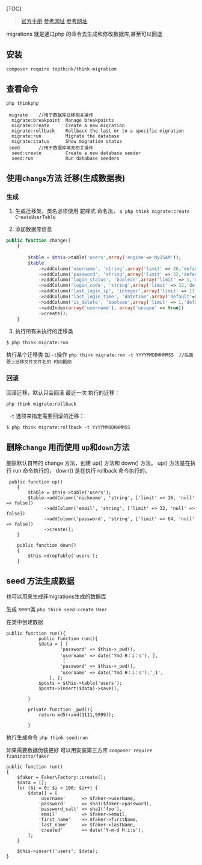[TOC]
> [官方手册](http://docs.phinx.org/en/latest/migrations.html#executing-queries)
> [参考网址](https://www.jianshu.com/p/a01c5b6ea7f6)
> [参考网址](http://www.bijishequ.com/detail/525120?p=)
> 
migrations 就是通过php 的命令去生成和修改数据库,甚至可以回退

## 安装
`composer require topthink/think-migration`

## 查看命令
```
php thinkphp

 migrate    //用于数据库迁移相关操作
  migrate:breakpoint  Manage breakpoints
  migrate:create      Create a new migration
  migrate:rollback    Rollback the last or to a specific migration
  migrate:run         Migrate the database
  migrate:status      Show migration status
 seed		//用于数据库填充相关操作
  seed:create         Create a new database seeder
  seed:run            Run database seeders

```

## 使用`change`方法 迁移(生成数据表)

### 生成
1. 生成迁移类，类名必须使用 驼峰式 命名法，
 `$ php think migrate:create CreateUserTable`

2. 添加数据库信息
```php
public function change()
    {
	
	    $table = $this->table('users',array('engine'=>'MyISAM'));
	    $table
		    ->addColumn('username', 'string',array('limit' => 26,'default'=>'','comment'=>'用户名，登陆使用'))
		    ->addColumn('password', 'string',array('limit' => 32,'default'=>md5('123456'),'comment'=>'用户密码'))
		    ->addColumn('login_status', 'boolean',array('limit' => 1,'default'=>0,'comment'=>'登陆状态'))
		    ->addColumn('login_code', 'string',array('limit' => 32,'default'=>0,'comment'=>'排他性登陆标识'))
		    ->addColumn('last_login_ip', 'integer',array('limit' => 11,'default'=>0,'comment'=>'最后登录IP'))
		    ->addColumn('last_login_time', 'datetime',array('default'=>0,'comment'=>'最后登录时间'))
		    ->addColumn('is_delete', 'boolean',array('limit' => 1,'default'=>0,'comment'=>'删除状态，1已删除'))
		    ->addIndex(array('username'), array('unique' => true))
		    ->create();
    }
```
3. 执行所有未执行的迁移类

`$ php think migrate:run`

执行某个迁移类  加 `-t`操作
`php think migrate:run -t YYYYMMDDHHMMSS  //后面跟上迁移文件文件名的 时间戳部`   

### 回滚

回滚迁移，默认只会回滚 最近一次 执行的迁移：

`php think migrate:rollback`

` -t` 选项来指定需要回滚的迁移：

`$ php think migrate:rollback -t YYYYMMDDHHMMSS`

## 删除`change`  用而使用  `up`和`down`方法
删除默认自带的 change 方法，创建 up() 方法和 down() 方法。
up() 方法是在执行 run 命令执行的，
down() 是在执行 rollback 命令执行的。
```
 public function up()
    {
        $table = $this->table('users');
        $table->addColumn('nickname', 'string', ['limit' => 16, 'null' => false])
              ->addColumn('email', 'string', ['limit' => 32, 'null' => false])
              ->addColumn('password', 'string', ['limit' => 64, 'null' => false])
              ->create();
    }

    public function down()
    {
        $this->dropTable('users');
    }
```

##  seed 方法生成数据
也可以用来生成非migrations生成的数据库

生成 seen类
`php think seed:create User`

在类中创建数据
```
public function run(){
			public function run(){
			$data = [ [
					'password' => $this->_pwd(),
					'username' => date('Ymd H：i：s'), ],
			         [
					'password' => $this->_pwd(),
					'username' => date('Ymd H：i：s').'_1',
				], ];
			$posts = $this->table('users');
			$posts->insert($data)->save();
			
		}
		
		private function _pwd(){
			return md5(rand(1111,9999));
			
		}
```

执行生成命令
`php think seed:run`

如果需要数据伪装更好 可以用安装第三方库
`composer require fzaninotto/faker`

```
public function run()
{
    $faker = Faker\Factory::create();
    $data = [];
    for ($i = 0; $i < 100; $i++) {
        $data[] = [
            'username'      => $faker->userName,
            'password'      => sha1($faker->password),
            'password_salt' => sha1('foo'),
            'email'         => $faker->email,
            'first_name'    => $faker->firstName,
            'last_name'     => $faker->lastName,
            'created'       => date('Y-m-d H:i:s'),
        ];
    }

    $this->insert('users', $data);
}
```